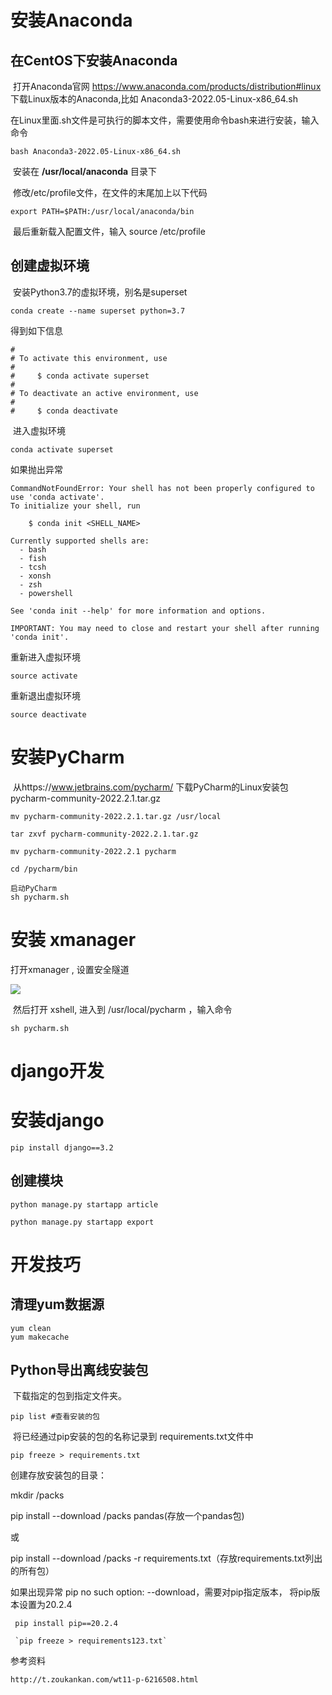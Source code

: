# 安装Anaconda

## 在CentOS下安装Anaconda	

​	打开Anaconda官网 https://www.anaconda.com/products/distribution#linux 下载Linux版本的Anaconda,比如 Anaconda3-2022.05-Linux-x86_64.sh

​	在Linux里面.sh文件是可执行的脚本文件，需要使用命令bash来进行安装，输入命令

```
bash Anaconda3-2022.05-Linux-x86_64.sh
```

​	安装在   **/usr/local/anaconda** 目录下

​	修改/etc/profile文件，在文件的末尾加上以下代码

```
export PATH=$PATH:/usr/local/anaconda/bin
```

​	最后重新载入配置文件，输入 source /etc/profile



## 创建虚拟环境

​	安装Python3.7的虚拟环境，别名是superset

```
conda create --name superset python=3.7
```
得到如下信息
```
#
# To activate this environment, use
#
#     $ conda activate superset
#
# To deactivate an active environment, use
#
#     $ conda deactivate
```

​	进入虚拟环境

```
conda activate superset
```

如果抛出异常
```
CommandNotFoundError: Your shell has not been properly configured to use 'conda activate'.
To initialize your shell, run

    $ conda init <SHELL_NAME>

Currently supported shells are:
  - bash
  - fish
  - tcsh
  - xonsh
  - zsh
  - powershell

See 'conda init --help' for more information and options.

IMPORTANT: You may need to close and restart your shell after running 'conda init'.
```

重新进入虚拟环境

```
source activate
```

重新退出虚拟环境

```
source deactivate
```



# 安装PyCharm

​	从https://www.jetbrains.com/pycharm/ 下载PyCharm的Linux安装包 pycharm-community-2022.2.1.tar.gz



```
mv pycharm-community-2022.2.1.tar.gz /usr/local

tar zxvf pycharm-community-2022.2.1.tar.gz 

mv pycharm-community-2022.2.1 pycharm

cd /pycharm/bin

启动PyCharm
sh pycharm.sh
```



# 安装 xmanager 



打开xmanager ,  设置安全隧道

![](https://images.cnblogs.com/cnblogs_com/wangshuo1/1613306/o_220827030525_%E5%BE%AE%E4%BF%A1%E5%9B%BE%E7%89%87_20220827110427.png)



​	然后打开 xshell, 进入到 /usr/local/pycharm ，输入命令

```
sh pycharm.sh
```



# django开发

# 安装django

```
pip install django==3.2
```



## 创建模块

```mel
python manage.py startapp article

python manage.py startapp export
```











# 开发技巧

## 清理yum数据源



```
yum clean
yum makecache
```



##  Python导出离线安装包 



​	 下载指定的包到指定文件夹。      

```
pip list #查看安装的包  
```

​    	将已经通过pip安装的包的名称记录到 requirements.txt文件中      

```
pip freeze > requirements.txt  
```



创建存放安装包的目录：

mkdir /packs                           

 pip install  --download  /packs  pandas(存放一个pandas包)                              

或 　                        

pip install  --download  /packs -r requirements.txt（存放requirements.txt列出的所有包）



如果出现异常 pip no such option: --download，需要对pip指定版本， 将pip版本设置为20.2.4 

```
 pip install pip==20.2.4
```



```
 `pip freeze > requirements123.txt` 
```







参考资料

```
http://t.zoukankan.com/wt11-p-6216508.html
```

